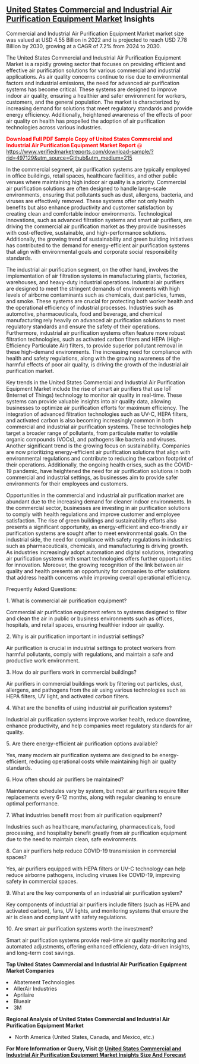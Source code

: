 <h2><a href="https://www.verifiedmarketreports.com/download-sample/?rid=497129&amp;utm_source=Github&amp;utm_medium=215" target="_blank">United States Commercial and Industrial Air Purification Equipment Market</a> Insights</h2><p>Commercial and Industrial Air Purification Equipment Market market size was valued at USD 4.55 Billion in 2022 and is projected to reach USD 7.78 Billion by 2030, growing at a CAGR of 7.2% from 2024 to 2030.</p><p><p>The United States Commercial and Industrial Air Purification Equipment Market is a rapidly growing sector that focuses on providing efficient and effective air purification solutions for various commercial and industrial applications. As air quality concerns continue to rise due to environmental factors and industrial emissions, the need for advanced air purification systems has become critical. These systems are designed to improve indoor air quality, ensuring a healthier and safer environment for workers, customers, and the general population. The market is characterized by increasing demand for solutions that meet regulatory standards and provide energy efficiency. Additionally, heightened awareness of the effects of poor air quality on health has propelled the adoption of air purification technologies across various industries.</p><p><p><span class=""><span style="color: #ff0000;"><strong>Download Full PDF Sample Copy of United States Commercial and Industrial Air Purification Equipment Market Report</strong> @ </span><a href="https://www.verifiedmarketreports.com/download-sample/?rid=497129&amp;utm_source=Github&amp;utm_medium=215" target="_blank">https://www.verifiedmarketreports.com/download-sample/?rid=497129&amp;utm_source=Github&amp;utm_medium=215</a></span></p></p><p>In the commercial segment, air purification systems are typically employed in office buildings, retail spaces, healthcare facilities, and other public venues where maintaining high indoor air quality is a priority. Commercial air purification solutions are often designed to handle large-scale environments, ensuring that pollutants such as dust, allergens, bacteria, and viruses are effectively removed. These systems offer not only health benefits but also enhance productivity and customer satisfaction by creating clean and comfortable indoor environments. Technological innovations, such as advanced filtration systems and smart air purifiers, are driving the commercial air purification market as they provide businesses with cost-effective, sustainable, and high-performance solutions. Additionally, the growing trend of sustainability and green building initiatives has contributed to the demand for energy-efficient air purification systems that align with environmental goals and corporate social responsibility standards.<p>The industrial air purification segment, on the other hand, involves the implementation of air filtration systems in manufacturing plants, factories, warehouses, and heavy-duty industrial operations. Industrial air purifiers are designed to meet the stringent demands of environments with high levels of airborne contaminants such as chemicals, dust particles, fumes, and smoke. These systems are crucial for protecting both worker health and the operational efficiency of industrial processes. Industries such as automotive, pharmaceuticals, food and beverage, and chemical manufacturing rely heavily on advanced air purification solutions to meet regulatory standards and ensure the safety of their operations. Furthermore, industrial air purification systems often feature more robust filtration technologies, such as activated carbon filters and HEPA (High-Efficiency Particulate Air) filters, to provide superior pollutant removal in these high-demand environments. The increasing need for compliance with health and safety regulations, along with the growing awareness of the harmful effects of poor air quality, is driving the growth of the industrial air purification market.</p><p>Key trends in the United States Commercial and Industrial Air Purification Equipment Market include the rise of smart air purifiers that use IoT (Internet of Things) technology to monitor air quality in real-time. These systems can provide valuable insights into air quality data, allowing businesses to optimize air purification efforts for maximum efficiency. The integration of advanced filtration technologies such as UV-C, HEPA filters, and activated carbon is also becoming increasingly common in both commercial and industrial air purification systems. These technologies help target a broader range of pollutants, from particulate matter to volatile organic compounds (VOCs), and pathogens like bacteria and viruses. Another significant trend is the growing focus on sustainability. Companies are now prioritizing energy-efficient air purification solutions that align with environmental regulations and contribute to reducing the carbon footprint of their operations. Additionally, the ongoing health crises, such as the COVID-19 pandemic, have heightened the need for air purification solutions in both commercial and industrial settings, as businesses aim to provide safer environments for their employees and customers.<p>Opportunities in the commercial and industrial air purification market are abundant due to the increasing demand for cleaner indoor environments. In the commercial sector, businesses are investing in air purification solutions to comply with health regulations and improve customer and employee satisfaction. The rise of green buildings and sustainability efforts also presents a significant opportunity, as energy-efficient and eco-friendly air purification systems are sought after to meet environmental goals. On the industrial side, the need for compliance with safety regulations in industries such as pharmaceuticals, chemicals, and manufacturing is driving growth. As industries increasingly adopt automation and digital solutions, integrating air purification systems with smart technologies offers further opportunities for innovation. Moreover, the growing recognition of the link between air quality and health presents an opportunity for companies to offer solutions that address health concerns while improving overall operational efficiency.</p><p>Frequently Asked Questions:</p><p>1. What is commercial air purification equipment?</p><p>Commercial air purification equipment refers to systems designed to filter and clean the air in public or business environments such as offices, hospitals, and retail spaces, ensuring healthier indoor air quality.</p><p>2. Why is air purification important in industrial settings?</p><p>Air purification is crucial in industrial settings to protect workers from harmful pollutants, comply with regulations, and maintain a safe and productive work environment.</p><p>3. How do air purifiers work in commercial buildings?</p><p>Air purifiers in commercial buildings work by filtering out particles, dust, allergens, and pathogens from the air using various technologies such as HEPA filters, UV light, and activated carbon filters.</p><p>4. What are the benefits of using industrial air purification systems?</p><p>Industrial air purification systems improve worker health, reduce downtime, enhance productivity, and help companies meet regulatory standards for air quality.</p><p>5. Are there energy-efficient air purification options available?</p><p>Yes, many modern air purification systems are designed to be energy-efficient, reducing operational costs while maintaining high air quality standards.</p><p>6. How often should air purifiers be maintained?</p><p>Maintenance schedules vary by system, but most air purifiers require filter replacements every 6-12 months, along with regular cleaning to ensure optimal performance.</p><p>7. What industries benefit most from air purification equipment?</p><p>Industries such as healthcare, manufacturing, pharmaceuticals, food processing, and hospitality benefit greatly from air purification equipment due to the need to maintain clean, safe environments.</p><p>8. Can air purifiers help reduce COVID-19 transmission in commercial spaces?</p><p>Yes, air purifiers equipped with HEPA filters or UV-C technology can help reduce airborne pathogens, including viruses like COVID-19, improving safety in commercial spaces.</p><p>9. What are the key components of an industrial air purification system?</p><p>Key components of industrial air purifiers include filters (such as HEPA and activated carbon), fans, UV lights, and monitoring systems that ensure the air is clean and compliant with safety regulations.</p><p>10. Are smart air purification systems worth the investment?</p><p>Smart air purification systems provide real-time air quality monitoring and automated adjustments, offering enhanced efficiency, data-driven insights, and long-term cost savings.</p></p><p><strong>Top United States Commercial and Industrial Air Purification Equipment Market Companies</strong></p><div data-test-id=""><p><li>Abatement Technologies</li><li> AllerAir Industries</li><li> Aprilaire</li><li> Blueair</li><li> 3M</li></p><div><strong>Regional Analysis of&nbsp;United States Commercial and Industrial Air Purification Equipment Market</strong></div><ul><li dir="ltr"><p dir="ltr">North America&nbsp;(United States, Canada, and Mexico, etc.)</p></li></ul><p><strong>For More Information or Query, Visit @&nbsp;</strong><strong><a href="https://www.verifiedmarketreports.com/product/commercial-and-industrial-air-purification-equipment-market-szie-and-forecast/?utm_source=Github&amp;utm_medium=215" target="_blank">United States Commercial and Industrial Air Purification Equipment Market Insights Size And Forecast</a></strong></p></div>
